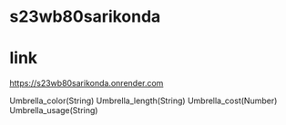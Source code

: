 # s23wb80sarikonda
# link
https://s23wb80sarikonda.onrender.com

Umbrella_color(String)
Umbrella_length(String)
Umbrella_cost(Number)
Umbrella_usage(String)
